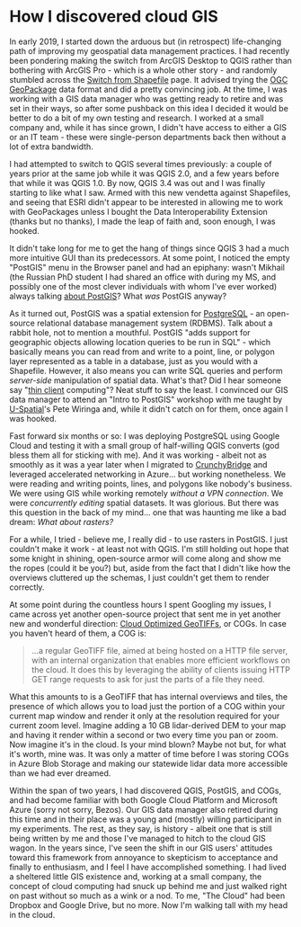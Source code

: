 # How I discovered cloud GIS

In early 2019, I started down the arduous but (in retrospect) life-changing path of improving my geospatial data management practices. I had recently been pondering making the switch from ArcGIS Desktop to QGIS rather than bothering with ArcGIS Pro - which is a whole other story - and randomly stumbled across the [Switch from Shapefile](http://switchfromshapefile.org/) page. It advised trying the [OGC GeoPackage](http://www.geopackage.org/) data format and did a pretty convincing job. At the time, I was working with a GIS data manager who was getting ready to retire and was set in their ways, so after some pushback on this idea I decided it would be better to do a bit of my own testing and research. I worked at a small company and, while it has since grown, I didn't have access to either a GIS or an IT team - these were single-person departments back then without a lot of extra bandwidth.

I had attempted to switch to QGIS several times previously: a couple of years prior at the same job while it was QGIS 2.0, and a few years before that while it was QGIS 1.0. By now, QGIS 3.4 was out and I was finally starting to like what I saw. Armed with this new vendetta against Shapefiles, and seeing that ESRI didn't appear to be interested in allowing me to work with GeoPackages unless I bought the Data Interoperability Extension (thanks but no thanks), I made the leap of faith and, soon enough, I was hooked.

It didn't take long for me to get the hang of things since QGIS 3 had a much more intuitive GUI than its predecessors. At some point, I noticed the empty "PostGIS" menu in the Browser panel and had an epiphany: wasn't Mikhail (the Russian PhD student I had shared an office with during my MS, and possibly one of the most clever individuals with whom I've ever worked) always talking [about PostGIS](https://postgis.net/)? What *was* PostGIS anyway?

As it turned out, PostGIS was a spatial extension for [PostgreSQL](https://www.postgresql.org/) - an open-source relational database management system (RDBMS). Talk about a rabbit hole, not to mention a mouthful. PostGIS "adds support for geographic objects allowing location queries to be run in SQL" - which basically means you can read from and write to a point, line, or polygon layer represented as a table in a database, just as you would with a Shapefile. However, it also means you can write SQL queries and perform *server-side* manipulation of spatial data. What's that? Did I hear someone say "[thin client](https://en.wikipedia.org/wiki/Thin_client) computing"? Neat stuff to say the least. I convinced our GIS data manager to attend an "Intro to PostGIS" workshop with me taught by [U-Spatial](https://rc.umn.edu/uspatial)'s Pete Wiringa and, while it didn't catch on for them, once again I was hooked.

Fast forward six months or so: I was deploying PostgreSQL using Google Cloud and testing it with a small group of half-willing QGIS converts (god bless them all for sticking with me). And it was working - albeit not as smoothly as it was a year later when I migrated to [CrunchyBridge](https://www.crunchydata.com/products/crunchy-bridge) and leveraged accelerated networking in Azure... but working nonetheless. We were reading and writing points, lines, and polygons like nobody's business. We were using GIS while working remotely *without a VPN connection*. We were *concurrently editing* spatial datasets. It was glorious. But there was this question in the back of my mind... one that was haunting me like a bad dream: *What about rasters?*

For a while, I tried - believe me, I really did - to use rasters in PostGIS. I just couldn't make it work - at least not with QGIS. I'm still holding out hope that some knight in shining, open-source armor will come along and show me the ropes (could it be you?) but, aside from the fact that I didn't like how the overviews cluttered up the schemas, I just couldn't get them to render correctly.

At some point during the countless hours I spent Googling my issues, I came across yet another open-source project that sent me in yet another new and wonderful direction: [Cloud Optimized GeoTIFFs](https://www.cogeo.org/), or COGs. In case you haven't heard of them, a COG is:

> ...a regular GeoTIFF file, aimed at being hosted on a HTTP file server, with an internal organization that enables more efficient workflows on the cloud. It does this by leveraging the ability of clients issuing ​HTTP GET range requests to ask for just the parts of a file they need.

What this amounts to is a GeoTIFF that has internal overviews and tiles, the presence of which allows you to load just the portion of a COG within your current map window and render it only at the resolution required for your current zoom level. Imagine adding a 10 GB lidar-derived DEM to your map and having it render within a second or two every time you pan or zoom. Now imagine it's in the cloud. Is your mind blown? Maybe not but, for what it's worth, mine was. It was only a matter of time before I was storing COGs in Azure Blob Storage and making our statewide lidar data more accessible than we had ever dreamed.

Within the span of two years, I had discovered QGIS, PostGIS, and COGs, and had become familiar with both Google Cloud Platform and Microsoft Azure (sorry not sorry, Bezos). Our GIS data manager also retired during this time and in their place was a young and (mostly) willing participant in my experiments. The rest, as they say, is history - albeit one that is still being written by me and those I've managed to hitch to the cloud GIS wagon. In the years since, I've seen the shift in our GIS users' attitudes toward this framework from annoyance to skepticism to acceptance and finally to enthusiasm, and I feel I have accomplished something. I had lived a sheltered little GIS existence and, working at a small company, the concept of cloud computing had snuck up behind me and just walked right on past without so much as a wink or a nod. To me, "The Cloud" had been Dropbox and Google Drive, but no more. Now I'm walking tall with my head in the cloud.